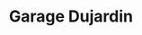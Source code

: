 ---
title: "Garage Dujardin"
url: /saint-pierre-de-varengeville/garage-dujardin/
shop: Autowerkstatt
---